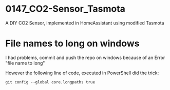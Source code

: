 # 0147_CO2-Sensor_Tasmota
A DIY CO2 Sensor, implemented in HomeAssistant using modified Tasmota




# File names to long on windows
I had problems, commit and push the repo on windows because of an Error "file name to long"

However the following line of code, executed in PowerShell did the trick:

```
git config --global core.longpaths true
```
